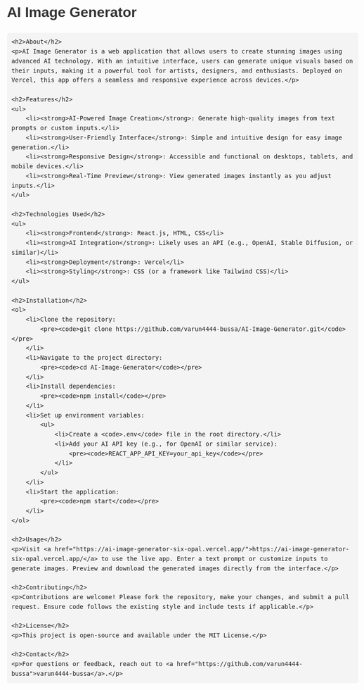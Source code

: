 <!DOCTYPE html>
<html lang="en">
<head>
    <meta charset="UTF-8">
    <meta name="viewport" content="width=device-width, initial-scale=1.0">
    <title>AI Image Generator - README</title>
    <style>
        body {
            font-family: Arial, sans-serif;
            line-height: 1.6;
            margin: 0 auto;
            max-width: 800px;
            padding: 20px;
            font-size: 16px; /* Adjust this value to match your original size */
        }
        h1 {
            font-size: 2em;
            color: #333;
        }
        h2 {
            font-size: 1.5em;
            color: #555;
        }
        ul {
            list-style-type: disc;
            padding-left: 20px;
        }
        code {
            background-color: #f4f4f4;
            padding: 2px 5px;
            border-radius: 3px;
        }
        pre {
            background-color: #f4f4f4;
            padding: 10px;
            border-radius: 5px;
            overflow-x: auto;
        }
    </style>
</head>
<body>
    <h1>AI Image Generator</h1>

    <h2>About</h2>
    <p>AI Image Generator is a web application that allows users to create stunning images using advanced AI technology. With an intuitive interface, users can generate unique visuals based on their inputs, making it a powerful tool for artists, designers, and enthusiasts. Deployed on Vercel, this app offers a seamless and responsive experience across devices.</p>

    <h2>Features</h2>
    <ul>
        <li><strong>AI-Powered Image Creation</strong>: Generate high-quality images from text prompts or custom inputs.</li>
        <li><strong>User-Friendly Interface</strong>: Simple and intuitive design for easy image generation.</li>
        <li><strong>Responsive Design</strong>: Accessible and functional on desktops, tablets, and mobile devices.</li>
        <li><strong>Real-Time Preview</strong>: View generated images instantly as you adjust inputs.</li>
    </ul>

    <h2>Technologies Used</h2>
    <ul>
        <li><strong>Frontend</strong>: React.js, HTML, CSS</li>
        <li><strong>AI Integration</strong>: Likely uses an API (e.g., OpenAI, Stable Diffusion, or similar)</li>
        <li><strong>Deployment</strong>: Vercel</li>
        <li><strong>Styling</strong>: CSS (or a framework like Tailwind CSS)</li>
    </ul>

    <h2>Installation</h2>
    <ol>
        <li>Clone the repository:
            <pre><code>git clone https://github.com/varun4444-bussa/AI-Image-Generator.git</code></pre>
        </li>
        <li>Navigate to the project directory:
            <pre><code>cd AI-Image-Generator</code></pre>
        </li>
        <li>Install dependencies:
            <pre><code>npm install</code></pre>
        </li>
        <li>Set up environment variables:
            <ul>
                <li>Create a <code>.env</code> file in the root directory.</li>
                <li>Add your AI API key (e.g., for OpenAI or similar service):
                    <pre><code>REACT_APP_API_KEY=your_api_key</code></pre>
                </li>
            </ul>
        </li>
        <li>Start the application:
            <pre><code>npm start</code></pre>
        </li>
    </ol>

    <h2>Usage</h2>
    <p>Visit <a href="https://ai-image-generator-six-opal.vercel.app/">https://ai-image-generator-six-opal.vercel.app/</a> to use the live app. Enter a text prompt or customize inputs to generate images. Preview and download the generated images directly from the interface.</p>

    <h2>Contributing</h2>
    <p>Contributions are welcome! Please fork the repository, make your changes, and submit a pull request. Ensure code follows the existing style and include tests if applicable.</p>

    <h2>License</h2>
    <p>This project is open-source and available under the MIT License.</p>

    <h2>Contact</h2>
    <p>For questions or feedback, reach out to <a href="https://github.com/varun4444-bussa">varun4444-bussa</a>.</p>
</body>
</html>
